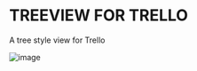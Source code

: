 # TREEVIEW FOR TRELLO
A tree style view for Trello

![image](https://img.shields.io/badge/version-1.7.3-blue.svg)

